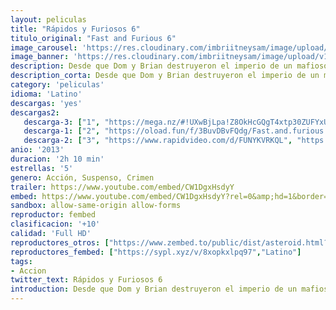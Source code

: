 ```yaml
---
layout: peliculas
title: "Rápidos y Furiosos 6"
titulo_original: "Fast and Furious 6"
image_carousel: 'https://res.cloudinary.com/imbriitneysam/image/upload/v1544055182/rapido6-poster-min.jpg'
image_banner: 'https://res.cloudinary.com/imbriitneysam/image/upload/v1544055183/rapido6-banner-min.jpg'
description: Desde que Dom y Brian destruyeron el imperio de un mafioso y se hicieron con cien millones de dólares, se encuentran en paradero desconocido; no pueden regresar a casa porque la ley los persigue. Entretanto, Hobbs ha seguido la pista por una docena de países a una banda de letales conductores mercenarios, cuyo cerebro cuenta con la inestimable ayuda de la sexy Letty, un viejo amor de Dom que éste daba por muerta.
description_corta: Desde que Dom y Brian destruyeron el imperio de un mafioso y se hicieron con cien millones de dólares, se encuentran en paradero desconocido; no pueden regresar a casa porque la ley los persigue. Entretanto, Hobbs ha seguido la ..
category: 'peliculas'
idioma: 'Latino'
descargas: 'yes'
descargas2:
   descarga-3: ["1", "https://mega.nz/#!UXwBjLpa!Z8OkHcGQgT4xtp30ZUFYxUtsfHseo0zUm-BqITUmbIY", "https://www.google.com/s2/favicons?domain=mega.nz","Mega","https://res.cloudinary.com/imbriitneysam/image/upload/v1541473684/mexico.png", "Latino", "Full HD"]
   descarga-1: ["2", "https://oload.fun/f/3BuvDBvFQdg/Fast.and.furious.6.2013.1080p.extended-dual-lat.mp4", "https://www.google.com/s2/favicons?domain=openload.co","OpenLoad","https://res.cloudinary.com/imbriitneysam/image/upload/v1541473684/mexico.png", "Latino", "Full HD"]
   descarga-2: ["3", "https://www.rapidvideo.com/d/FUNYKVRKQL", "https://www.google.com/s2/favicons?domain=www.rapidvideo.com","RapidVideo","https://res.cloudinary.com/imbriitneysam/image/upload/v1541473684/mexico.png", "Latino", "Full HD"]
anio: '2013'
duracion: '2h 10 min'
estrellas: '5'
genero: Acción, Suspenso, Crimen
trailer: https://www.youtube.com/embed/CW1DgxHsdyY
embed: https://www.youtube.com/embed/CW1DgxHsdyY?rel=0&amp;hd=1&border=0&wmode=opaque&enablejsapi=1&modestbranding=1&controls=1&showinfo=1
sandbox: allow-same-origin allow-forms
reproductor: fembed
clasificacion: '+10'
calidad: 'Full HD'
reproductores_otros: ["https://www.zembed.to/public/dist/asteroid.html?id=86b955d4d732f81170870879e3bb2265&title=Fast%20&%20Furious%206","Latino","https://gdriveplayer.me/embed2.php?link=N6zRzGfkWwYHgihWRCsJkgFSA345Jb62OKeDDE03cIWJS%252FcEytqamy57O31y5K2%252FWsD7ycIAfdZJ6szhG4dtpts%252FHx8IQFQYiVd5XVphxGAhBMrn0x%252FiJafjvGKLQKdKQgUKep79U0ogTzQRumrxPKZKQgCPMqWMMesgJTVStyL9bH7SQQyFe99%252BfrfUgn%252BkU%253D","Latino","https://gdriveplayer.me/embed2.php?link=VcZmjIymlRmEVeTZjcCArAKvRIqGeOCtMv3ku2xh0ht7Es%252BaXVM0qCUe%252FHZg%252B5W8egdKFXKG4AUfGERX5mmqV6pe2JOMT1LyJVUgagFwuACuEW4SGAFOCtBLnj6bwDGV8LlUZ8%252BRjkTmaN9vWtHUneRbjjpD9lidN6PGC0Kc%252B6RCPzUcabpY5%252F5aq2o0%252F5PVvt%252F4lcVV3pGd1EvQ%252FeATDd","Latino","https://api.cuevana3.io/stream/index.php?file=ek5lbm9xYWNrS0xYMTZLa2xNbkdvY3ZTb3BtZng4TGp6ZFpobGFMUGtOelcwcUZmbWRIVzRkakVuS0JnbEplcG1KUnNZSlRTMGViVTBxZGdsdEhPb3ByUWk0T2h2S2pCeUtTTFg2YlcwT1hGeXBoZ29OS1Y","Latino","https://mstream.space/fsk1tghkroxv","Latino"]
reproductores_fembed: ["https://sypl.xyz/v/8xopkxlpq97","Latino"]
tags:
- Accion
twitter_text: Rápidos y Furiosos 6
introduction: Desde que Dom y Brian destruyeron el imperio de un mafioso y se hicieron con cien millones de dólares, se encuentran en paradero desconocido; no pueden regresar a casa porque la ley los persigue. Entretanto, Hobbs ha seguido la ..
---
```












